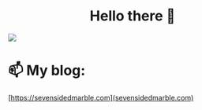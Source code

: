 <h1 align="center">
Hello there 👋
</h1>

<img align="center" src="https://github-readme-stats.vercel.app/api?username=sevensidedmarble&show_icons=true&theme=darcula" />

# 📫 My blog:
[https://sevensidedmarble.com](sevensidedmarble.com)

